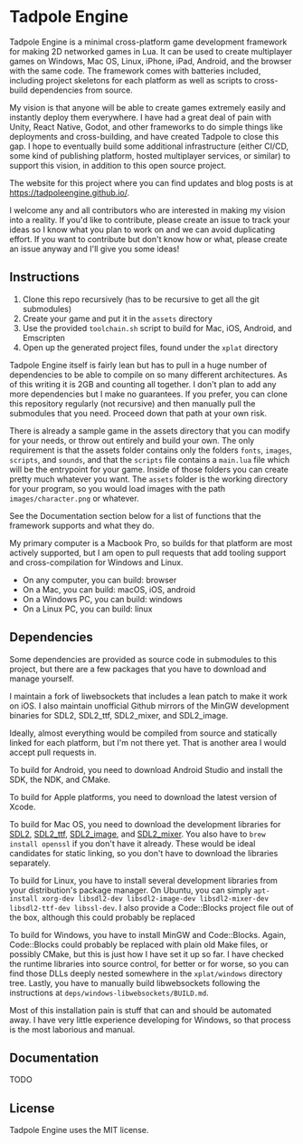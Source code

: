 # Tadpole Engine

Tadpole Engine is a minimal cross-platform game development framework for making 2D networked games in Lua. It can be used to create multiplayer games on Windows, Mac OS, Linux, iPhone, iPad, Android, and the browser with the same code. The framework comes with batteries included, including project skeletons for each platform as well as scripts to cross-build dependencies from source.

My vision is that anyone will be able to create games extremely easily and instantly deploy them everywhere. I have had a great deal of pain with Unity, React Native, Godot, and other frameworks to do simple things like deployments and cross-building, and have created Tadpole to close this gap. I hope to eventually build some additional infrastructure (either CI/CD, some kind of publishing platform, hosted multiplayer services, or similar) to support this vision, in addition to this open source project.

The website for this project where you can find updates and blog posts is at https://tadpoleengine.github.io/.

I welcome any and all contributors who are interested in making my vision into a reality. If you'd like to contribute, please create an issue to track your ideas so I know what you plan to work on and we can avoid duplicating effort. If you want to contribute but don't know how or what, please create an issue anyway and I'll give you some ideas!

## Instructions

1. Clone this repo recursively (has to be recursive to get all the git submodules)
2. Create your game and put it in the `assets` directory
3. Use the provided `toolchain.sh` script to build for Mac, iOS, Android, and Emscripten
4. Open up the generated project files, found under the `xplat` directory

Tadpole Engine itself is fairly lean but has to pull in a huge number of dependencies to be able to compile on so many different architectures. As of this writing it is 2GB and counting all together. I don't plan to add any more dependencies but I make no guarantees. If you prefer, you can clone this repository regularly (not recursive) and then manually pull the submodules that you need. Proceed down that path at your own risk.

There is already a sample game in the assets directory that you can modify for your needs, or throw out entirely and build your own. The only requirement is that the assets folder contains only the folders `fonts`, `images`, `scripts`, and `sounds`, and that the `scripts` file contains a `main.lua` file which will be the entrypoint for your game. Inside of those folders you can create pretty much whatever you want. The `assets` folder is the working directory for your program, so you would load images with the path `images/character.png` or whatever.

See the Documentation section below for a list of functions that the framework supports and what they do.

My primary computer is a Macbook Pro, so builds for that platform are most actively supported, but I am open to pull requests that add tooling support and cross-compilation for Windows and Linux.

* On any computer, you can build: browser
* On a Mac, you can build: macOS, iOS, android
* On a Windows PC, you can build: windows
* On a Linux PC, you can build: linux

## Dependencies

Some dependencies are provided as source code in submodules to this project, but there are a few packages that you have to download and manage yourself.

I maintain a fork of liwebsockets that includes a lean patch to make it work on iOS. I also maintain unofficial Github mirrors of the MinGW development binaries for SDL2, SDL2_ttf, SDL2_mixer, and SDL2_image. 

Ideally, almost everything would be compiled from source and statically linked for each platform, but I'm not there yet. That is another area I would accept pull requests in.

To build for Android, you need to download Android Studio and install the SDK, the NDK, and CMake.

To build for Apple platforms, you need to download the latest version of Xcode.

To build for Mac OS, you need to download the development libraries for [SDL2](https://libsdl.org/download-2.0.php), [SDL2_ttf](https://www.libsdl.org/projects/SDL_ttf/), [SDL2_image](https://www.libsdl.org/projects/SDL_image/), and [SDL2_mixer](https://www.libsdl.org/projects/SDL_mixer/). You also have to `brew install openssl` if you don't have it already. These would be ideal candidates for static linking, so you don't have to download the libraries separately.

To build for Linux, you have to install several development libraries from your distribution's package manager. On Ubuntu, you can simply `apt-install xorg-dev libsdl2-dev libsdl2-image-dev libsdl2-mixer-dev libsdl2-ttf-dev libssl-dev`. I also provide a Code::Blocks project file out of the box, although this could probably be replaced

To build for Windows, you have to install MinGW and Code::Blocks. Again, Code::Blocks could probably be replaced with plain old Make files, or possibly CMake, but this is just how I have set it up so far. I have checked the runtime libraries into source control, for better or for worse, so you can find those DLLs deeply nested somewhere in the `xplat/windows` directory tree. Lastly, you have to manually build libwebsockets following the instructions at `deps/windows-libwebsockets/BUILD.md`.

Most of this installation pain is stuff that can and should be automated away. I have very little experience developing for Windows, so that process is the most laborious and manual. 

## Documentation

TODO

## License

Tadpole Engine uses the MIT license.
